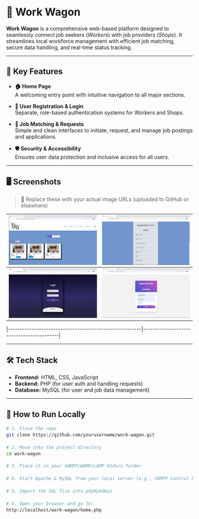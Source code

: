 # 🚚 Work Wagon

**Work Wagon** is a comprehensive web-based platform designed to seamlessly connect job seekers (*Workers*) with job providers (*Shops*). It streamlines local workforce management with efficient job matching, secure data handling, and real-time status tracking.

---

## 🌟 Key Features

- **🏠 Home Page**  
  A welcoming entry point with intuitive navigation to all major sections.

- **🔐 User Registration & Login**  
  Separate, role-based authentication systems for Workers and Shops.

- **💼 Job Matching & Requests**  
  Simple and clean interfaces to initiate, request, and manage job postings and applications.

- **🛡️ Security & Accessibility**  
  Ensures user data protection and inclusive access for all users.

---

## 🖥️ Screenshots

> 📸 Replace these with your actual image URLs (uploaded to GitHub or elsewhere)

| ![Home Page](screenshots/home.png) | ![Worker Signup](screenshots/worker_signup.png) |
|------------------------------------|--------------------------------------------------|
| ![Shop Signup](screenshots/shop_signup.png) | ![Job Listing](screenshots/job_listing.png) |

|--------------------------------------------------------|------------------------------------------|

---

## 🛠️ Tech Stack

- **Frontend:** HTML, CSS, JavaScript  
- **Backend:** PHP (for user auth and handling requests)  
- **Database:** MySQL (for user and job data management)

---

## 🚀 How to Run Locally

```bash
# 1. Clone the repo
git clone https://github.com/yourusername/work-wagon.git

# 2. Move into the project directory
cd work-wagon

# 3. Place it in your XAMPP/WAMP/LAMP htdocs folder

# 4. Start Apache & MySQL from your local server (e.g., XAMPP Control Panel)

# 5. Import the SQL file into phpMyAdmin

# 6. Open your browser and go to:
http://localhost/work-wagon/home.php
